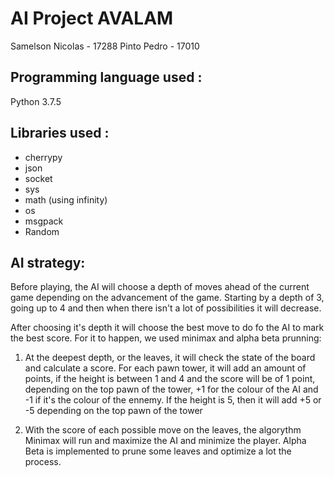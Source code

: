 # AI Project AVALAM

Samelson Nicolas - 17288
Pinto Pedro - 17010

## Programming language used :

Python 3.7.5

## Libraries used :

* cherrypy
* json
* socket
* sys
* math (using infinity)
* os
* msgpack
* Random 

## AI strategy:

Before playing, the AI will choose a depth of moves ahead of the current game 
depending on the advancement of the game. Starting by a depth of 3, going up to 4
and then when there isn't a lot of possibilities it will decrease.

After choosing it's depth it will choose the best move to do fo the AI to mark the best score.
For it to happen, we used minimax and alpha beta prunning:

1. At the deepest depth, or the leaves, it will check the state of the board and
calculate a score. For each pawn tower, it will add an amount of points,
if the height is between 1 and 4 and the score will be of 1 point, 
depending on the top pawn of the tower, +1 for the colour of the AI and -1
if it's the colour of the ennemy. If the height is 5, then it will add +5 or -5
depending on the top pawn of the tower

1. With the score of each possible move on the leaves, the algorythm Minimax will run and 
maximize the AI and minimize the player. Alpha Beta is implemented to prune some leaves and 
optimize a lot the process.

